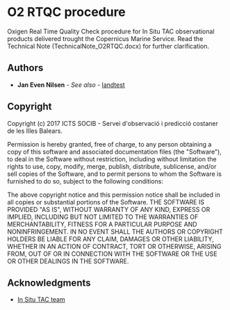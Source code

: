 # O2 RTQC procedure

Oxigen Real Time Quality Check procedure for In Situ TAC observational products delivered trought the Copernicus Marine Service. Read the Technical Note (TechnicalNote_O2RTQC.docx) for further clarification.

## Authors

* **Jan Even Nilsen** - *See also* - [landtest](https://github.com/evenrev1/evenQC)

## Copyright

Copyright (c) 2017 ICTS SOCIB - Servei d'observació i predicció costaner de les Illes Balears.

Permission is hereby granted, free of charge, to any person obtaining a copy of this software and associated documentation files (the "Software"), to deal in the Software without restriction, including without limitation the rights to use, copy, modify, merge, publish, distribute, sublicense, and/or sell copies of the Software, and to permit persons to whom the Software is furnished to do so, subject to the following conditions:

The above copyright notice and this permission notice shall be included in all copies or substantial portions of the Software. THE SOFTWARE IS PROVIDED "AS IS", WITHOUT WARRANTY OF ANY KIND, EXPRESS OR IMPLIED, INCLUDING BUT NOT LIMITED TO THE WARRANTIES OF MERCHANTABILITY, FITNESS FOR A PARTICULAR PURPOSE AND NONINFRINGEMENT. IN NO EVENT SHALL THE AUTHORS OR COPYRIGHT HOLDERS BE LIABLE FOR ANY CLAIM, DAMAGES OR OTHER LIABILITY, WHETHER IN AN ACTION OF CONTRACT, TORT OR OTHERWISE, ARISING FROM, OUT OF OR IN CONNECTION WITH THE SOFTWARE OR THE USE OR OTHER DEALINGS IN THE SOFTWARE.

## Acknowledgments

* [In Situ TAC team](http://www.marineinsitu.eu/partners/)

